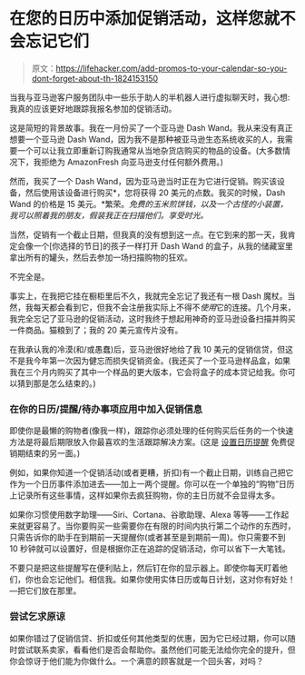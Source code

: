 # 在您的日历中添加促销活动，这样您就不会忘记它们

> 原文：<https://lifehacker.com/add-promos-to-your-calendar-so-you-dont-forget-about-th-1824153150>

当我与亚马逊客户服务团队中一些乐于助人的半机器人进行虚拟聊天时，我心想:我真的应该更好地跟踪我报名参加的促销活动。



这是简短的背景故事。我在一月份买了一个亚马逊 Dash Wand。我从来没有真正想要一个亚马逊 Dash Wand，因为我不是那种被亚马逊生态系统收买的人，我需要一个可以让我立即重新订购我通常从当地杂货店购买的物品的设备。(大多数情况下，我拒绝为 AmazonFresh 向亚马逊支付任何额外费用。)

然而，我买了一个 Dash Wand，因为亚马逊当时正在为它进行促销。购买该设备，然后使用该设备进行购买*，您将获得 20 美元的点数。我买的时候，Dash Wand 的价格是 15 美元。*繁荣。*免费的玉米煎饼钱，以及一个古怪的小装置，我可以照着我的朋友，假装我正在扫描他们。享受时光。*

当然，促销有一个截止日期，但我真的没有想到这一点。在它到来的那一天，我肯定会像一个[你选择的节日]的孩子一样打开 Dash Wand 的盒子，从我的储藏室里拿出所有的罐头，然后去参加一场扫描购物的狂欢。

不完全是。

事实上，在我把它挂在橱柜里后不久，我就完全忘记了我还有一根 Dash 魔杖。当然，我每天都会看到它，但我不会注册我实际上不得不*使用*它的连接。几个月来，我完全忘记了亚马逊的促销活动，这时我终于想起用神奇的亚马逊设备扫描并购买一件商品。猫粮到了；我的 20 美元宣传片没有。

在我承认我的冷漠(和/或愚蠢)后，亚马逊很好地给了我 10 美元的促销信贷，但这不是我今年第一次因为健忘而损失促销资金。(我还买了一个亚马逊样品盒，如果我在三个月内购买了其中一个样品的更大版本，它会将盒子的成本贷记给我。你可以猜到那是怎么结束的。)

### 在你的日历/提醒/待办事项应用中加入促销信息

即使你是最懒的购物者(像我一样)，跟踪你必须处理的任何购买后任务的一个快速方法是将最后期限放入你最喜欢的生活跟踪解决方案。(这是 [设置日历提醒](https://lifehacker.com/set-calendar-alerts-to-avoid-being-charged-for-your-fre-1823088482) 免费促销期结束的另一面。)

例如，如果你知道一个促销活动(或者更糟，折扣)有一个截止日期，训练自己把它作为一个日历事件添加进去——加上一两个提醒。你可以在一个单独的“购物”日历上记录所有这些事情，这样如果你去疯狂购物，你的主日历就不会显得太多。

如果你习惯使用数字助理——Siri、Cortana、谷歌助理、Alexa 等等——工作起来就更容易了。当你要购买一些需要你在有限的时间内执行第二个动作的东西时，只需告诉你的助手在到期前一天提醒你(或者甚至是到期前一周)。你只需要不到 10 秒钟就可以设置好，但是根据你正在追踪的促销活动，你可以省下一大笔钱。

不要只是把这些提醒写在便利贴上，然后钉在你的显示器上。即使你每天盯着他们，你也会忘记他们。相信我。如果你使用实体日历或每日计划，这对你有好处！—把它们放在那里。

### 尝试乞求原谅

如果你错过了促销信贷、折扣或任何其他类型的优惠，因为它已经过期，你可以随时尝试联系卖家，看看他们是否会帮助你。虽然他们可能无法给你完全的提升，但你会惊讶于他们能为你做什么。一个满意的顾客就是一个回头客，对吗？